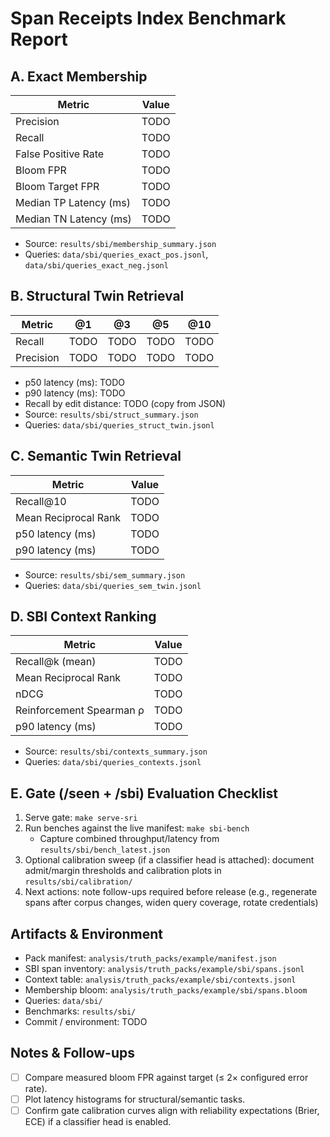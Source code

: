 # Span Receipts Index Benchmark Report

<!-- Copy fresh metrics from JSON summaries under `results/sbi/`. Leave TODO markers only while runs are in flight. -->

## A. Exact Membership

| Metric | Value |
| --- | --- |
| Precision | TODO |
| Recall | TODO |
| False Positive Rate | TODO |
| Bloom FPR | TODO |
| Bloom Target FPR | TODO |
| Median TP Latency (ms) | TODO |
| Median TN Latency (ms) | TODO |

- Source: `results/sbi/membership_summary.json`
- Queries: `data/sbi/queries_exact_pos.jsonl`, `data/sbi/queries_exact_neg.jsonl`

## B. Structural Twin Retrieval

| Metric | @1 | @3 | @5 | @10 |
| --- | --- | --- | --- | --- |
| Recall | TODO | TODO | TODO | TODO |
| Precision | TODO | TODO | TODO | TODO |

- p50 latency (ms): TODO
- p90 latency (ms): TODO
- Recall by edit distance: TODO (copy from JSON)
- Source: `results/sbi/struct_summary.json`
- Queries: `data/sbi/queries_struct_twin.jsonl`

## C. Semantic Twin Retrieval

| Metric | Value |
| --- | --- |
| Recall@10 | TODO |
| Mean Reciprocal Rank | TODO |
| p50 latency (ms) | TODO |
| p90 latency (ms) | TODO |

- Source: `results/sbi/sem_summary.json`
- Queries: `data/sbi/queries_sem_twin.jsonl`

## D. SBI Context Ranking

| Metric | Value |
| --- | --- |
| Recall@k (mean) | TODO |
| Mean Reciprocal Rank | TODO |
| nDCG | TODO |
| Reinforcement Spearman ρ | TODO |
| p90 latency (ms) | TODO |

- Source: `results/sbi/contexts_summary.json`
- Queries: `data/sbi/queries_contexts.jsonl`

## E. Gate (/seen + /sbi) Evaluation Checklist

1. Serve gate: `make serve-sri`
2. Run benches against the live manifest: `make sbi-bench`
   - Capture combined throughput/latency from `results/sbi/bench_latest.json`
3. Optional calibration sweep (if a classifier head is attached): document admit/margin thresholds and calibration plots in `results/sbi/calibration/`
4. Next actions: note follow-ups required before release (e.g., regenerate spans after corpus changes, widen query coverage, rotate credentials)

## Artifacts & Environment

- Pack manifest: `analysis/truth_packs/example/manifest.json`
- SBI span inventory: `analysis/truth_packs/example/sbi/spans.jsonl`
- Context table: `analysis/truth_packs/example/sbi/contexts.jsonl`
- Membership bloom: `analysis/truth_packs/example/sbi/spans.bloom`
- Queries: `data/sbi/`
- Benchmarks: `results/sbi/`
- Commit / environment: TODO

## Notes & Follow-ups

- [ ] Compare measured bloom FPR against target (≤ 2× configured error rate).
- [ ] Plot latency histograms for structural/semantic tasks.
- [ ] Confirm gate calibration curves align with reliability expectations (Brier, ECE) if a classifier head is enabled.
